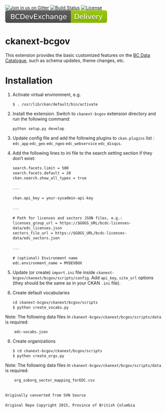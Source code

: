 [![Join in us on Gitter](https://img.shields.io/gitter/room/TechnologyAdvice/Stardust.svg?style=flat-square)](https://gitter.im/bcdc-devops/Lobby)
[![Build Status](https://cis.data.gov.bc.ca/job/bcdc/job/BCDC/badge/icon)](https://cis.data.gov.bc.ca/job/bcdc/job/BCDC)
[![License](https://img.shields.io/badge/license-AGPL-blue.svg)](https://raw.githubusercontent.com/bcgov/ckanext-bcgov/master/license)
<a rel="Delivery" href="https://github.com/BCDevExchange/docs/blob/master/discussion/projectstates.md"><img alt="In production, but maybe in Alpha or Beta. Intended to persist and be supported." style="border-width:0" src="https://github.com/BCDevExchange/assets/blob/master/images/badges/delivery.svg" title="In production, but maybe in Alpha or Beta. Intended to persist and be supported." /></a>

ckanext-bcgov
=============

This extension provides the basic customized features on the [BC Data Catalogue](http://catalogue.data.gov.bc.ca), such as schema updates, theme changes, etc.

Installation
============

1.  Activate virtual environment, e.g. 

        $ . /usr/lib/ckan/default/bin/activate

2.  Install the extension. Switch to `ckanext-bcgov` extension directory and run the following command:

        python setup.py develop


3.  Update config file and add the following plugins to `ckan.plugins` list : `edc_app` `edc_geo` `edc_ngeo` `edc_webservice` `edc_disqus`.

4.  Add the following lines to ini file to the search setting section if they don’t exist:

        search.facets.limit = 500
        search.facets.default = 20
        ckan.search.show_all_types = true

        ...

        ckan.api_key = your-sysadmin-api-key

        ...

        # Path for licenses and sectors JSON files, e.g.:
        licenses_group_url = https://$GOGS_URL/bcdc-licenses-data/edc_licenses.json
        sectors_file_url = https://$GOGS_URL/bcdc-licenses-data/edc_sectors.json

        ...

        # (optional) Environment name
        edc.environment_name = MYDEVBOX


4.  Update (or create) `import.ini` file inside `ckanext-bcgov/ckanext/bcgov/scripts/config`. Add `api_key`, `site_url` options (they should be the same as in your CKAN `.ini` file).

5.  Create default vocabularies

        cd ckanext-bcgov/ckanext/bcgov/scripts
        $ python create_vocabs.py

   Note: The following data files in `ckanext-bcgov/ckanext/bcgov/scripts/data` is required:

        edc-vocabs.json

6.  Create organizations

        $ cd ckanext-bcgov/ckanext/bcgov/scripts
        $ python create_orgs.py

   Note: The following data files in `ckanext-bcgov/ckanext/bcgov/scripts/data` is required:

        org_suborg_sector_mapping_forEDC.csv


    Originally converted from SVN Source

    Original Repo Copyright 2015, Province of British Columbia
